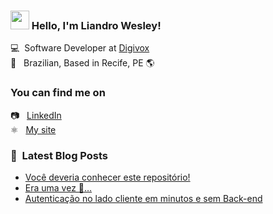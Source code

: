 ### <img src="https://media.giphy.com/media/hvRJCLFzcasrR4ia7z/giphy.gif" width="30px"> Hello, I'm Liandro Wesley!

💻 &nbsp;Software Developer at [Digivox](https://digivox.com.br) <br>
🏡 &nbsp; Brazilian, Based in Recife, PE 🌎

### You can find me on

📷 &nbsp; [LinkedIn](https://linkedin.com/in/liandrowesley) <br>
⚛️ &nbsp; [My site](https://liandrowesley.dev) <br>

### 📕 &nbsp;Latest Blog Posts

<!-- BLOG:START -->
- [Você deveria conhecer este repositório!](https://liandrowesley.dev/blog/links-uteis)
- [Era uma vez 🙈…](https://liandrowesley.dev/blog/era-uma-vez)
- [Autenticação no lado cliente em minutos e sem Back-end](https://liandrowesley.dev/blog/introducao)
<!-- BLOG:END -->
